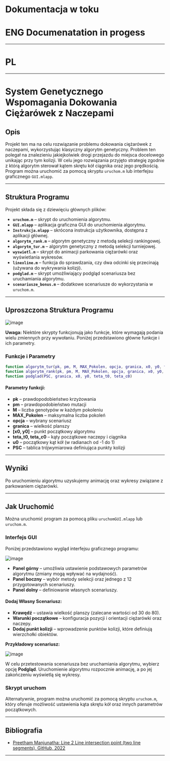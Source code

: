 # Dokumentacja w toku
# ENG Documenatation in progess
---
# PL
---

# System Genetycznego Wspomagania Dokowania Ciężarówek z Naczepami

<div align="left">    

## Opis
Projekt ten ma na celu rozwiązanie problemu dokowania ciężarówek z naczepami, wykorzystując klasyczny algorytm genetyczny. Problem ten polegał na znalezieniu jakiejkolwiek drogi przejazdu do miejsca docelowego unikając przy tym kolizji. W celu jego rozwiązania przyjęto strategię zgodnie z którą algorytm sterował kątem skrętu kół ciągnika oraz jego prędkością. Program można uruchomić za pomocą skryptu `uruchom.m` lub interfejsu graficznego `GUI.mlapp`. 

---

## Struktura Programu

Projekt składa się z dziewięciu głównych plików:

- **`uruchom.m`** – skrypt do uruchomienia algorytmu.
- **`GUI.mlapp`** – aplikacja graficzna GUI do uruchomienia algorytmu.
- **`Instrukcja.mlapp`** – skrócona instrukcja użytkownika, dostępna z aplikacji głównej.
- **`algorytm_rank.m`** – algorytm genetyczny z metodą selekcji rankingowej.
- **`algorytm_tur.m`** – algorytm genetyczny z metodą selekcji turniejowej.
- **`wyswietl.m`** – skrypt do animacji parkowania ciężarówki oraz wyświetlania wykresów.
- **`linexline.m`** – funkcja do sprawdzania, czy dwa odcinki się przecinają (używana do wykrywania kolizji).
- **`podglad.m`** – skrypt umożliwiający podgląd scenariusza bez uruchamiania algorytmu.
- **`scenariusze_bonus.m`** – dodatkowe scenariusze do wykorzystania w `uruchom.m`.

---

## Uproszczona Struktura Programu
![image](https://github.com/user-attachments/assets/05820a48-5f1f-4e2f-bd02-1056cce963d4)

**Uwaga:** Niektóre skrypty funkcjonują jako funkcje, które wymagają podania wielu zmiennych przy wywołaniu. Poniżej przedstawiono główne funkcje i ich parametry.

### Funkcje i Parametry

```matlab
function algorytm_tur(pk, pm, M, MAX_Pokolen, opcja, granica, x0, y0, teta_t0, teta_c0, u0, PSC)
function algorytm_rank(pk, pm, M, MAX_Pokolen, opcja, granica, x0, y0, teta_t0, teta_c0, u0, PSC)
function podglad(PSC, granica, x0, y0, teta_t0, teta_c0)
```

#### Parametry funkcji:
- **pk** – prawdopodobieństwo krzyżowania
- **pm** – prawdopodobieństwo mutacji
- **M** – liczba genotypów w każdym pokoleniu
- **MAX_Pokolen** – maksymalna liczba pokoleń
- **opcja** – wybrany scenariusz
- **granica** – wielkość planszy
- **[x0, y0]** – punkt początkowy algorytmu
- **teta_t0, teta_c0** – kąty początkowe naczepy i ciągnika
- **u0** – początkowy kąt kół (w radianach od -1 do 1)
- **PSC** – tablica trójwymiarowa definiująca punkty kolizji

---

## Wyniki

Po uruchomieniu algorytmu uzyskujemy animację oraz wykresy związane z parkowaniem ciężarówki.

---

## Jak Uruchomić

Można uruchomić program za pomocą pliku `uruchomGUI.mlapp` lub `uruchom.m`.

### **Interfejs GUI**

Poniżej przedstawiono wygląd interfejsu graficznego programu:

![image](https://github.com/user-attachments/assets/bd5ec12c-5171-4e89-805b-fd50c188d3e5)

- **Panel górny** – umożliwia ustawienie podstawowych parametrów algorytmu (zmiany mogą wpływać na wydajność).
- **Panel boczny** – wybór metody selekcji oraz jednego z 12 przygotowanych scenariuszy.
- **Panel dolny** – definiowanie własnych scenariuszy.

#### Dodaj Własny Scenariusz:
- **Krawędź** – ustawia wielkość planszy (zalecane wartości od 30 do 80).
- **Warunki początkowe** – konfiguracja pozycji i orientacji ciężarówki oraz naczepy.
- **Dodaj punkt kolizji** – wprowadzenie punktów kolizji, które definiują wierzchołki obiektów.

**Przykładowy scenariusz:**

![image](https://github.com/user-attachments/assets/9ab092fc-8845-463b-9493-3deb3718c557)

W celu przetestowania scenariusza bez uruchamiania algorytmu, wybierz opcję **Podgląd**. Uruchomienie algorytmu rozpocznie animację, a po jej zakończeniu wyświetlą się wykresy.

### **Skrypt uruchom**

Alternatywnie, program można uruchomić za pomocą skryptu `uruchom.m`, który oferuje możliwość ustawienia kąta skrętu kół oraz innych parametrów początkowych.

---

## Bibliografia
- [Preetham Manjunatha: Line 2 Line intersection point (two line segments), GitHub, 2022](https://github.com/preethamam/Line2LineIntersectionPoint/releases/tag/1.1.0)

---


